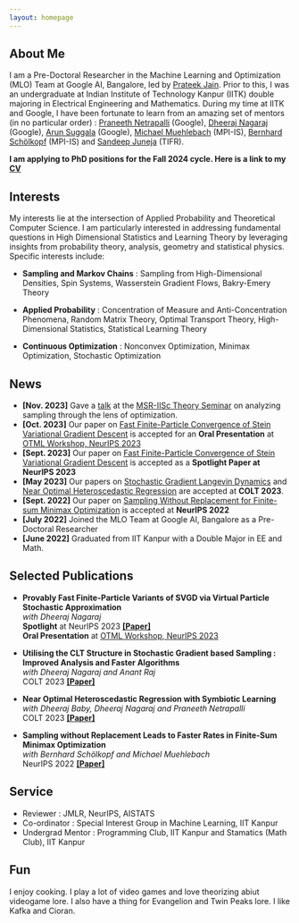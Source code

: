 ```yaml
---
layout: homepage
---
```


## About Me

I am a Pre-Doctoral Researcher in the Machine Learning and Optimization (MLO) Team at Google AI, Bangalore, led by  [Prateek Jain](http://www.prateekjain.org/). Prior to this, I was an undergraduate at Indian Institute of Technology Kanpur (IITK) double majoring in Electrical Engineering and Mathematics. During my time at IITK and Google, I have been fortunate to learn from an amazing set of mentors (in no particular order) : [Praneeth Netrapalli](https://praneethnetrapalli.org/) (Google), [Dheeraj Nagaraj](https://dheerajnagaraj.com/) (Google), [Arun Suggala](https://www.cs.cmu.edu/~asuggala/) (Google), [Michael Muehlebach](https://sites.google.com/corp/view/mmuehlebach/) (MPI-IS), [Bernhard Schölkopf](https://is.mpg.de/~bs) (MPI-IS) and [Sandeep Juneja](https://www.tcs.tifr.res.in/~sandeepj/) (TIFR).

**I am applying to PhD positions for the Fall 2024 cycle. Here is a link to my [CV](https://aniket1998.github.io/assets/files/cv.pdf)**


##  Interests

My interests lie at the intersection of Applied Probability and Theoretical Computer Science. I am particularly interested in addressing fundamental questions in High Dimensional Statistics and Learning Theory by leveraging insights from probability theory, analysis, geometry and statistical physics. Specific interests include:

- **Sampling and Markov Chains** : Sampling from High-Dimensional Densities, Spin Systems, Wasserstein Gradient Flows, Bakry-Emery Theory  

- **Applied Probability** : Concentration of Measure and Anti-Concentration Phenomena, Random Matrix Theory, Optimal Transport Theory, High-Dimensional Statistics, Statistical Learning Theory  

- **Continuous Optimization** : Nonconvex Optimization, Minimax Optimization, Stochastic Optimization 

## News

- **[Nov. 2023]** Gave a [talk](https://www.youtube.com/watch?v=ufDU59FSCls) at the [MSR-IISc Theory Seminar](https://www.csa.iisc.ac.in/iisc-msr-seminar/?talk=20231124_AniketDas) on analyzing sampling through the lens of optimization.  
- **[Oct. 2023]** Our paper on [Fast Finite-Particle Convergence of Stein Variational Gradient Descent](https://arxiv.org/abs/2305.17558) is accepted for an **Oral Presentation** at [OTML Workshop, NeurIPS 2023](https://otmlworkshop.github.io/)
- **[Sept. 2023]** Our paper on [Fast Finite-Particle Convergence of Stein Variational Gradient Descent](https://arxiv.org/abs/2305.17558) is accepted as a **Spotlight Paper at NeurIPS 2023**
- **[May 2023]** Our papers on [Stochastic Gradient Langevin Dynamics](https://proceedings.mlr.press/v195/das23a.html) and [Near Optimal Heteroscedastic Regression](https://proceedings.mlr.press/v195/das23b.html) are accepted at **COLT 2023**. 
- **[Sept. 2022]** Our paper on [Sampling Without Replacement for Finite-sum Minimax Optimization](https://proceedings.neurips.cc/paper_files/paper/2022/hash/2ce4f0b8e24c45318352068603153590-Abstract-Conference.html) is accepted at **NeurIPS 2022** 
- **[July 2022]** Joined the MLO Team at Google AI, Bangalore as a Pre-Doctoral Researcher
- **[June 2022]** Graduated from IIT Kanpur with a Double Major in EE and Math.

## Selected Publications

- **Provably Fast Finite-Particle Variants of SVGD via Virtual Particle Stochastic Approximation**  
*with Dheeraj Nagaraj*  
**Spotlight** at NeurIPS 2023 [**[Paper]**](https://arxiv.org/abs/2305.17558)  
**Oral Presentation** at [OTML Workshop, NeurIPS 2023](https://otmlworkshop.github.io/)

- **Utilising the CLT Structure in Stochastic Gradient based Sampling : Improved Analysis and Faster Algorithms**  
*with Dheeraj Nagaraj and Anant Raj*  
COLT 2023 [**[Paper]**](https://proceedings.mlr.press/v195/das23b.html)

- **Near Optimal Heteroscedastic Regression with Symbiotic Learning**  
*with Dheeraj Baby, Dheeraj Nagaraj and Praneeth Netrapalli*  
COLT 2023 [**[Paper]**](https://proceedings.mlr.press/v195/das23a.html)

- **Sampling without Replacement Leads to Faster Rates in Finite-Sum Minimax Optimization**  
*with Bernhard Schölkopf and Michael Muehlebach*  
NeurIPS 2022 [**[Paper]**](https://proceedings.neurips.cc/paper_files/paper/2022/hash/2ce4f0b8e24c45318352068603153590-Abstract-Conference.html)

## Service

- Reviewer : JMLR, NeurIPS, AISTATS
- Co-ordinator : Special Interest Group in Machine Learning, IIT Kanpur
- Undergrad Mentor : Programming Club, IIT Kanpur and Stamatics (Math Club), IIT Kanpur

## Fun

I enjoy cooking. I play a lot of video games and love theorizing abiut videogame lore. I also have a thing for Evangelion and Twin Peaks lore. I like Kafka and Cioran. 

